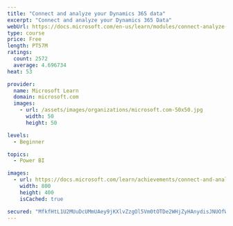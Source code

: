 ```yaml
---
title: "Connect and analyze your Dynamics 365 data​"
excerpt: "Connect and analyze your Dynamics 365 Data​"
webUrl: https://docs.microsoft.com/en-us/learn/modules/connect-analyze-dynamics-365-data/
type: course
price: Free
length: PT57M
ratings:
  count: 2572
  average: 4.696734
heat: 53

provider:
  name: Microsoft Learn
  domain: microsoft.com
  images:
    - url: /assets/images/organizations/microsoft.com-50x50.jpg
      width: 50
      height: 50

levels:
  - Beginner

topics:
  - Power BI

images:
  - url: https://docs.microsoft.com/learn/achievements/connect-and-analyze-your-microsoft-dynamics-365-data-social.png
    width: 800
    height: 400
    isCached: true

secured: "MfkfHtL1U2MUuDcUMmUAey9jKXlvZzgOl5Vm0tOTDe2WHjZyHAnydisJNUOfWQXA8FMVOlB8v9ISjx+0h/r/Khg67uSkFbtbURqDwxeZ9uBaYLuZn2BhzZfPGMZ+AIcGitggPmgad8rdwWsGEWAK1uXPJWEeXgCeVemEr46zUcpmlkGXI5wrV/+806DNzMAYoP8da6f8rIndMWMWmS8YIroPpzolgsvxo9TOdC2TVFM7i0oRQ4MX6J0UQH7Tdbf/su2IwXOKN/0jm/LWjym0Ljj3YmO/wm282zPLPjSTMJO9xkYbuADha+jCTY68pLVgUrzslbNuyvwXvIhBBLeM3Esi0ofE9sptSn9Rguyi27KkMRodf4ShUh2uUgDMx9VGKjYlo9dKoJ24SN2uY+M73gsU3KdlPCziPxyF1VNbmHE=;DGKJdQnNg2mvawr2gIkvIA=="
---
```


